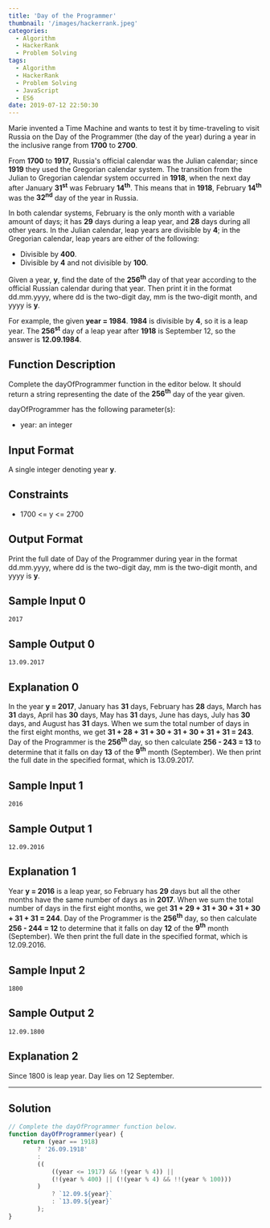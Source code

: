 ```yaml
---
title: 'Day of the Programmer'
thumbnail: '/images/hackerrank.jpeg'
categories:
  - Algorithm
  - HackerRank
  - Problem Solving
tags:
  - Algorithm
  - HackerRank
  - Problem Solving
  - JavaScript
  - ES6
date: 2019-07-12 22:50:30
---
```


Marie invented a Time Machine and wants to test it by time-traveling to visit Russia on the Day of the Programmer (the day of the year) during a year in the inclusive range from **1700** to **2700**.

<!-- more -->

From **1700** to **1917**, Russia's official calendar was the Julian calendar; since **1919** they used the Gregorian calendar system. The transition from the Julian to Gregorian calendar system occurred in **1918**, when the next day after January **31<sup>st</sup>** was February **14<sup>th</sup>**. This means that in **1918**, February **14<sup>th</sup>** was the **32<sup>nd</sup>** day of the year in Russia.

In both calendar systems, February is the only month with a variable amount of days; it has **29** days during a leap year, and **28** days during all other years. In the Julian calendar, leap years are divisible by **4**; in the Gregorian calendar, leap years are either of the following:

- Divisible by **400**.
- Divisible by **4** and not divisible by **100**.

Given a year, **y**, find the date of the **256<sup>th</sup>** day of that year according to the official Russian calendar during that year. Then print it in the format dd.mm.yyyy, where dd is the two-digit day, mm is the two-digit month, and yyyy is **y**.

For example, the given **year = 1984**. **1984** is divisible by **4**, so it is a leap year. The **256<sup>st</sup>** day of a leap year after **1918** is September 12, so the answer is **12.09.1984**.

## Function Description

Complete the dayOfProgrammer function in the editor below. It should return a string representing the date of the **256<sup>th</sup>** day of the year given.

dayOfProgrammer has the following parameter(s):

- year: an integer

## Input Format

A single integer denoting year **y**.

## Constraints 

- 1700 <= y <= 2700

## Output Format

Print the full date of Day of the Programmer during year  in the format dd.mm.yyyy, where dd is the two-digit day, mm is the two-digit month, and yyyy is **y**.

## Sample Input 0

```
2017
```

## Sample Output 0

```
13.09.2017
```

## Explanation 0
   
In the year **y = 2017**, January has **31** days, February has **28** days, March has **31** days, April has **30** days, May has **31** days, June has  days, July has **30** days, and August has **31** days. When we sum the total number of days in the first eight months, we get **31 + 28 + 31 + 30 + 31 + 30 + 31 + 31 = 243**. Day of the Programmer is the **256<sup>th</sup>** day, so then calculate **256 - 243 = 13** to determine that it falls on day **13** of the **9<sup>th</sup>** month (September). We then print the full date in the specified format, which is 13.09.2017.

## Sample Input 1

```
2016
```

## Sample Output 1

```
12.09.2016
```

## Explanation 1
   
Year **y = 2016** is a leap year, so February has **29** days but all the other months have the same number of days as in **2017**. When we sum the total number of days in the first eight months, we get **31 + 29 + 31 + 30 + 31 + 30 + 31 + 31 = 244**. Day of the Programmer is the **256<sup>th</sup>** day, so then calculate **256 - 244 = 12** to determine that it falls on day **12** of the **9<sup>th</sup>** month (September). We then print the full date in the specified format, which is 12.09.2016.

## Sample Input 2

```
1800
```

## Sample Output 2

```
12.09.1800
```

## Explanation 2
   
Since 1800 is leap year. Day lies on 12 September.

---

## Solution

```javascript
// Complete the dayOfProgrammer function below.
function dayOfProgrammer(year) {
    return (year == 1918)
        ? '26.09.1918'
        :
        ((
            ((year <= 1917) && !(year % 4)) ||
            (!(year % 400) || (!(year % 4) && !!(year % 100)))
        )
            ? `12.09.${year}`
            : `13.09.${year}`
        );
}
```
